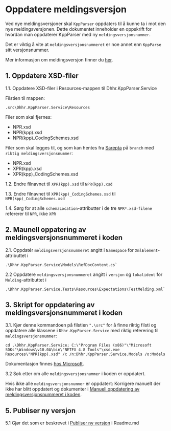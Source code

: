 # Oppdatere meldingsversjon
Ved nye meldingsversjoner skal `KppParser` oppdaters til å kunne ta i mot den nye meldingsversjonen.
Dette dokumentet inneholder en oppskrift for hvordan man oppdaterer KppParser med ny `meldingsversjonsnummer`.

Det er viktig å vite at `meldingsversjonsnummeret` er noe annet enn `KppParse` sitt versjonsnummer.

Mer informasjon om meldingsversjon finner du [her](https://www.fhi.no/he/npr/registrering-og-rapportering/informasjonsmodell-og-meldinger/).

## 1. Oppdatere XSD-filer
1.1. Oppdatere XSD-filer i Resources-mappen til Dhhr.KppParser.Service

   Filstien til mappen:
   ```
   .src\Dhhr.KppParser.Service\Resources
   ```
   Filer som skal fjernes:
   - NPR.xsd
   - NPR(kpp).xsd
   - NPR(kpp)_CodingSchemes.xsd
  
   Filer som skal legges til, og som kan hentes fra [Sarepta](https://git.sarepta.ehelse.no/utvikling/xpr/-/tree/master?ref_type=heads) på `branch` med `riktig meldingsversjonsnummer`:
   - NPR.xsd
   - XPR(kpp).xsd
   - XPR(kpp)_CodingSchemes.xsd
  
  1.2. Endre filnavnet til `XPR(kpp).xsd` til `NPR(kpp).xsd`
  
  1.3. Endre filnavnet til `XPR(kpp)_CodingSchemes.xsd` til `NPR(kpp)_CodingSchemes.xsd`
 
  1.4. Sørg for at alle `schemaLocation`-attributter i de tre `NPR*.xsd-filene` refererer til `NPR`, ikke `XPR`

## 2. Maunell oppatering av meldingsversjonsnummeret i koden
  2.1. Oppdatér `meldingsversjonsnummeret` angitt i `Namespace` for `XmlElement`-attributtet i 
   ```
  .\Dhhr.KppParser.Service\Models\RefDocContent.cs`
   ```
  2.2 Oppdatere `meldingsversjonsnummeret` angitt i `versjon` og `lokalident` for `Melding`-attributtet i 
  ```
  .\Dhhr.KppParser.Service.Tests\Resources\Expectations\TestMelding.xml`
  ```
## 3. Skript for oppdatering av meldingsversjonsnummeret i koden
  3.1. Kjør denne kommandoen på filstien `".\src"` for å finne riktig filsti og oppdatere alle klassene i `Dhhr.KppParser.Service` med riktig referering til `meldingsversjonsnummer`:
   ```
   cd .\Dhhr.KppParser.Service; C:\"Program Files (x86)"\"Microsoft SDKs"\Windows\v10.0A\bin\"NETFX 4.8 Tools"\xsd.exe Resources\"NPR(kpp).xsd" /c /n:Dhhr.KppParser.Service.Models /o:Models
   ```
   Dokumentasjon finnes [hos Microsoft](https://learn.microsoft.com/en-us/dotnet/standard/serialization/xml-schema-definition-tool-xsd-exe).
   
   3.2 Søk etter om alle `meldingsversjonsnummer` i koden er oppdatert.
   
   Hvis ikke alle `meldingsversjonsnummer` er oppdatert: Korrigere manuelt der ikke har blitt oppdatert og dokumenter i [Manuell oppdatering av meldingsversjonsnummeret i koden](https://github.com/folkehelseinstituttet/KppParser/edit/feature/docs-updatemessageversion-detailed-v2/docs/docs/UpdatingMessageVersion.md#2-maunell-oppatering-av-meldingsversjonsnummeret-i-koden).

## 5. Publiser ny versjon
   5.1 Gjør det som er beskrevet i [Publiser ny versjon](https://github.com/folkehelseinstituttet/KppParser/edit/feature/docs-updatemessageversion-detailed-v2/readme.md#publisere-ny-versjon) i Readme.md
   
  
